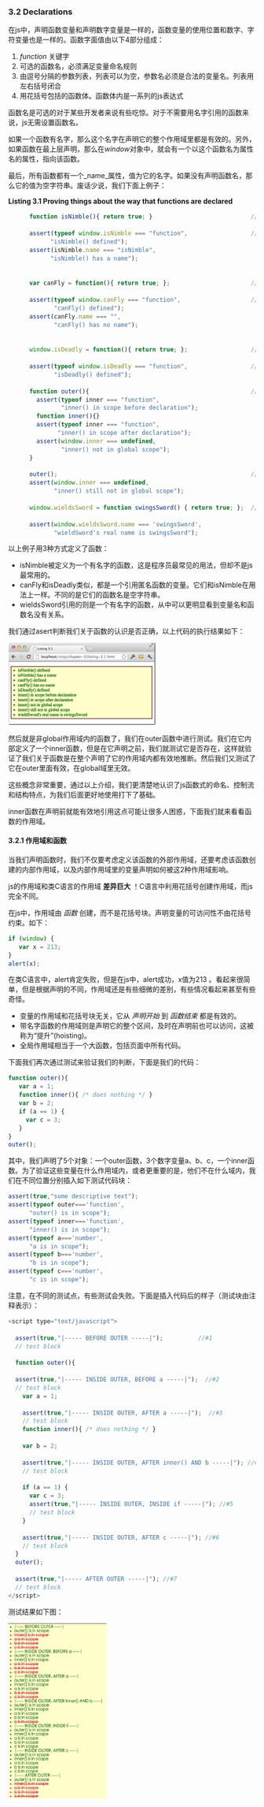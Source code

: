 ### 3.2 Declarations

在js中，声明函数变量和声明数字变量是一样的，函数变量的使用位置和数字、字符变量也是一样的。函数字面值由以下4部分组成：

1. _function_ 关键字
2. 可选的函数名，必须满足变量命名规则
3. 由逗号分隔的参数列表，列表可以为空，参数名必须是合法的变量名。列表用左右括号闭合
4. 用花括号包括的函数体。函数体内是一系列的js表达式

函数名是可选的对于某些开发者来说有些吃惊。对于不需要用名字引用的函数来说，js无需设置函数名。

如果一个函数有名字，那么这个名字在声明它的整个作用域里都是有效的。另外，如果函数在最上层声明，那么在*window*对象中，就会有一个以这个函数名为属性名的属性，指向该函数。

最后，所有函数都有一个_name_属性，值为它的名字。如果没有声明函数名，那么它的值为空字符串。废话少说，我们下面上例子：

**Listing 3.1 Proving things about the way that functions are declared**

```javascript
      function isNimble(){ return true; }                            //#1 定义有名函数，该函数在整个作用域中有效，并且隐式的成为了window对象的属性。

      assert(typeof window.isNimble === "function",                  //#2 第一个测试检查window对象是否包含了isNimble属性，第二个测试检查函数的名字是否正确
            "isNimble() defined");
      assert(isNimble.name === "isNimble",
            "isNimble() has a name");


      var canFly = function(){ return true; };                       //#3 通过canFly引用一个匿名函数，该变量会成为window的属性，但是函数名未设置。

      assert(typeof window.canFly === "function",                    //#4 检测canFly是否在window对象中，同时函数名是否为空（不是null）
             "canFly() defined");
      assert(canFly.name === "",
             "canFly() has no name");


      window.isDeadly = function(){ return true; };                  //#5 直接创建window属性，指向匿名函数

      assert(typeof window.isDeadly === "function",                  //#6 与#4类似，我们可以检查它的函数名也是空字符串。
             "isDeadly() defined");

      function outer(){                                              //#7 在outer函数中定义inner函数，检查inner函数在它声明前后是都可以访问的，即在声明它的整个作用域中有效。同时inner并没有加入到window中。
        assert(typeof inner === "function",
               "inner() in scope before declaration");
        function inner(){}
        assert(typeof inner === "function",
              "inner() in scope after declaration");
        assert(window.inner === undefined,
               "inner() not in global scope");
      }

      outer();                                                       //#8 inner依然不在window中。
      assert(window.inner === undefined,
             "inner() still not in global scope");

      window.wieldsSword = function swingsSword() { return true; };  //#9 引用函数的变量名和函数自己的名字之间没有任何关系。

      assert(window.wieldsSword.name === 'swingsSword',
             "wieldSword's real name is swingsSword");
```
以上例子用3种方式定义了函数：
* isNimble被定义为一个有名字的函数，这是程序员最常见的用法，但却不是js最常用的。
* canFly和isDeadly类似，都是一个引用匿名函数的变量。它们和isNimble在用法上一样。不同的是它们的函数名是空字符串。
* wieldsSword引用的则是一个有名字的函数，从中可以更明显看到变量名和函数名没有关系。

我们通过asert判断我们关于函数的认识是否正确，以上代码的执行结果如下：

<img src="https://github.com/flybywind/SecretsOfJavaScriptNinja/blob/master/img/fig3.4.jpg" alt="figure 3.4 通过测试检验我们的结论都是对的" width="300px">

然后就是非global作用域内的函数了，我们在outer函数中进行测试。我们在它内部定义了一个inner函数，但是在它声明之前，我们就测试它是否存在，这样就验证了我们关于函数是在整个声明了它的作用域内都有效地推断。然后我们又测试了它在outer里面有效，在global域里无效。

这些概念非常重要，通过以上介绍，我们更清楚地认识了js函数式的命名、控制流和结构特点，为我们后面更好地使用打下了基础。

inner函数在声明前就能有效地引用这点可能让很多人困惑，下面我们就来看看函数的作用域。

#### 3.2.1 作用域和函数

当我们声明函数时，我们不仅要考虑定义该函数的外部作用域，还要考虑该函数创建的内部作用域，以及内部作用域里的变量声明如何被这2种作用域影响。

js的作用域和类C语言的作用域 **差异巨大** ！C语言中利用花括号创建作用域，而js完全不同。

在js中，作用域由 _函数_ 创建，而不是花括号块。声明变量的可访问性不由花括号约束。如下：

```javascript
if (window) {
   var x = 213;
}
alert(x);
```
在类C语言中，alert肯定失败，但是在js中，alert成功，x值为213 。看起来很简单，但是根据声明的不同，作用域还是有些细微的差别，有些情况看起来甚至有些奇怪。

* 变量的作用域和花括号块无关，它从 *声明开始* 到 *函数结束* 都是有效的。
* 带名字函数的作用域则是声明它的整个区间，及时在声明前也可以访问，这被称为“提升”(hoisting)。
* 全局作用域相当于一个大函数，包括页面中所有代码。

下面我们再次通过测试来验证我们的判断，下面是我们的代码：

```javascript
function outer(){
   var a = 1;
   function inner(){ /* does nothing */ }
   var b = 2;
   if (a == 1) {
     var c = 3;
   }
}
outer();
```
其中，我们声明了5个对象：一个outer函数，3个数字变量a、b、c，一个inner函数。为了验证这些变量在什么作用域内，或者更重要的是，他们不在什么域内，我们在不同位置分别插入如下测试代码块：

```javascript
assert(true,"some descriptive text");
assert(typeof outer==='function',
      "outer() is in scope");
assert(typeof inner==='function',
      "inner() is in scope");
assert(typeof a==='number',
      "a is in scope");
assert(typeof b==='number',
      "b is in scope");
assert(typeof c==='number',
      "c is in scope");
```
注意，在不同的测试点，有些测试会失败。下面是插入代码后的样子（测试块由注释表示）：

```javascript
<script type="text/javascript">

  assert(true,"|----- BEFORE OUTER -----|");          //#1
  // test block

  function outer(){

  assert(true,"|----- INSIDE OUTER, BEFORE a -----|");  //#2
  // test block
    var a = 1;

    assert(true,"|----- INSIDE OUTER, AFTER a -----|");  //#3
    // test block
    function inner(){ /* does nothing */ }

    var b = 2;

    assert(true,"|----- INSIDE OUTER, AFTER inner() AND b -----|"); //#4
    // test block

    if (a == 1) {
      var c = 3;
      assert(true,"|----- INSIDE OUTER, INSIDE if -----|"); //#5
      // test block
    }

    assert(true,"|----- INSIDE OUTER, AFTER c -----|"); //#6
    // test block
  }
  outer();

  assert(true,"|----- AFTER OUTER -----|"); //#7
  // test block
</script>
```

测试结果如下图：

<img src="https://github.com/flybywind/SecretsOfJavaScriptNinja/blob/master/img/fig3.5.jpg" alt="figure 3.5" width="200px">
